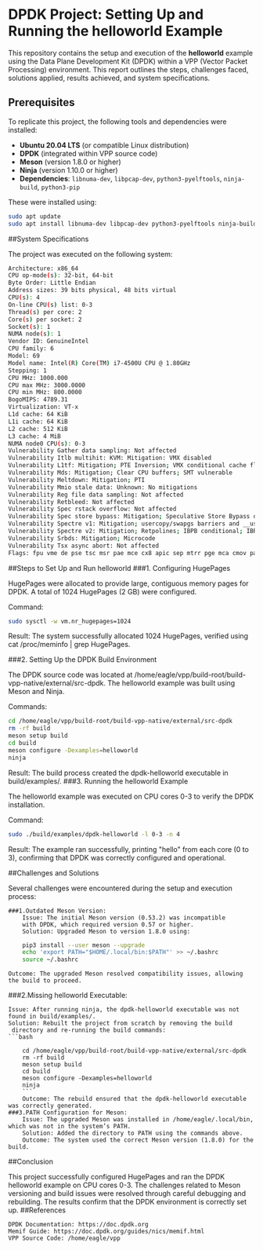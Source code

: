 # DPDK Project: Setting Up and Running the helloworld Example

This repository contains the setup and execution of the **helloworld** example using the Data Plane Development Kit (DPDK) within a VPP (Vector Packet Processing) environment. This report outlines the steps, challenges faced, solutions applied, results achieved, and system specifications.

## Prerequisites

To replicate this project, the following tools and dependencies were installed:
- **Ubuntu 20.04 LTS** (or compatible Linux distribution)
- **DPDK** (integrated within VPP source code)
- **Meson** (version 1.8.0 or higher)
- **Ninja** (version 1.10.0 or higher)
- **Dependencies**: `libnuma-dev`, `libpcap-dev`, `python3-pyelftools`, `ninja-build`, `python3-pip`

These were installed using:
```bash
sudo apt update
sudo apt install libnuma-dev libpcap-dev python3-pyelftools ninja-build python3-pip
```
##System Specifications

The project was executed on the following system:
```bash
Architecture: x86_64
CPU op-mode(s): 32-bit, 64-bit
Byte Order: Little Endian
Address sizes: 39 bits physical, 48 bits virtual
CPU(s): 4
On-line CPU(s) list: 0-3
Thread(s) per core: 2
Core(s) per socket: 2
Socket(s): 1
NUMA node(s): 1
Vendor ID: GenuineIntel
CPU family: 6
Model: 69
Model name: Intel(R) Core(TM) i7-4500U CPU @ 1.80GHz
Stepping: 1
CPU MHz: 1000.000
CPU max MHz: 3000.0000
CPU min MHz: 800.0000
BogoMIPS: 4789.31
Virtualization: VT-x
L1d cache: 64 KiB
L1i cache: 64 KiB
L2 cache: 512 KiB
L3 cache: 4 MiB
NUMA node0 CPU(s): 0-3
Vulnerability Gather data sampling: Not affected
Vulnerability Itlb multihit: KVM: Mitigation: VMX disabled
Vulnerability L1tf: Mitigation; PTE Inversion; VMX conditional cache flushes, SMT vulnerable
Vulnerability Mds: Mitigation; Clear CPU buffers; SMT vulnerable
Vulnerability Meltdown: Mitigation; PTI
Vulnerability Mmio stale data: Unknown: No mitigations
Vulnerability Reg file data sampling: Not affected
Vulnerability Retbleed: Not affected
Vulnerability Spec rstack overflow: Not affected
Vulnerability Spec store bypass: Mitigation; Speculative Store Bypass disabled via prctl and seccomp
Vulnerability Spectre v1: Mitigation; usercopy/swapgs barriers and __user pointer sanitization
Vulnerability Spectre v2: Mitigation; Retpolines; IBPB conditional; IBRS_FW; STIBP conditional; RSB filling; PBRSB-eIBRS Not affected; BHI Not affected
Vulnerability Srbds: Mitigation; Microcode
Vulnerability Tsx async abort: Not affected
Flags: fpu vme de pse tsc msr pae mce cx8 apic sep mtrr pge mca cmov pat pse36 clflush dts acpi mmx fxsr sse sse2 ss ht tm pbe syscall nx pdpe1gb rdtscp lm constant_tsc arch_perfmon pebs bts rep_good nopl xtopology nonstop_tsc cpuid aperfmperf pni pclmulqdq dtes64 monitor ds_cpl vmx est tm2 ssse3 sdbg fma cx16 xtpr pdcm pcid sse4_1 sse4_2 movbe popcnt tsc_deadline_timer aes xsave avx f16c rdrand lahf_lm abm cpuid_fault epb invpcid_single pti ssbd ibrs ibpb stibp tpr_shadow vnmi flexpriority ept vpid ept_ad fsgsbase tsc_adjust bmi1 avx2 smep bmi2 erms invpcid xsaveopt dtherm ida arat pln pts md_clear flush_l1d
```
##Steps to Set Up and Run helloworld
###1. Configuring HugePages

HugePages were allocated to provide large, contiguous memory pages for DPDK. A total of 1024 HugePages (2 GB) were configured.

Command:
```bash
sudo sysctl -w vm.nr_hugepages=1024
```

Result: The system successfully allocated 1024 HugePages, verified using cat /proc/meminfo | grep HugePages.

###2. Setting Up the DPDK Build Environment

The DPDK source code was located at /home/eagle/vpp/build-root/build-vpp-native/external/src-dpdk. The helloworld example was built using Meson and Ninja.

Commands:
```bash
cd /home/eagle/vpp/build-root/build-vpp-native/external/src-dpdk
rm -rf build
meson setup build
cd build
meson configure -Dexamples=helloworld
ninja
```
Result: The build process created the dpdk-helloworld executable in build/examples/.
###3. Running the helloworld Example

The helloworld example was executed on CPU cores 0-3 to verify the DPDK installation.

Command:
```bash
sudo ./build/examples/dpdk-helloworld -l 0-3 -n 4
```
Result: The example ran successfully, printing "hello" from each core (0 to 3), confirming that DPDK was correctly configured and operational.

##Challenges and Solutions

Several challenges were encountered during the setup and execution process:

    ###1.Outdated Meson Version:
        Issue: The initial Meson version (0.53.2) was incompatible 
        with DPDK, which required version 0.57 or higher.
        Solution: Upgraded Meson to version 1.8.0 using:
```bash
    pip3 install --user meson --upgrade
    echo 'export PATH="$HOME/.local/bin:$PATH"' >> ~/.bashrc
    source ~/.bashrc
```
    Outcome: The upgraded Meson resolved compatibility issues, allowing the build to proceed.

###2.Missing helloworld Executable:

    Issue: After running ninja, the dpdk-helloworld executable was not 
    found in build/examples/.
    Solution: Rebuilt the project from scratch by removing the build 
     directory and re-running the build commands:
    ```bash

        cd /home/eagle/vpp/build-root/build-vpp-native/external/src-dpdk
        rm -rf build
        meson setup build
        cd build
        meson configure -Dexamples=helloworld
        ninja
        ```
        Outcome: The rebuild ensured that the dpdk-helloworld executable was correctly generated.
    ###3.PATH Configuration for Meson:
        Issue: The upgraded Meson was installed in /home/eagle/.local/bin, which was not in the system’s PATH.
        Solution: Added the directory to PATH using the commands above.
        Outcome: The system used the correct Meson version (1.8.0) for the build.

##Conclusion

This project successfully configured HugePages and ran the DPDK helloworld example on CPU cores 0-3. The challenges related to Meson versioning and build issues were resolved through careful debugging and rebuilding. The results confirm that the DPDK environment is correctly set up.
##References

    DPDK Documentation: https://doc.dpdk.org
    Memif Guide: https://doc.dpdk.org/guides/nics/memif.html
    VPP Source Code: /home/eagle/vpp
